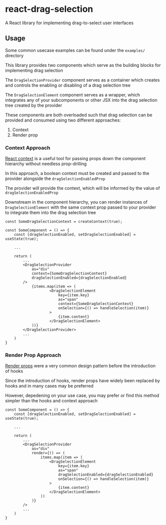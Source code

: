# react-drag-selection

A React library for implementing drag-to-select user interfaces

## Usage

Some common usecase examples can be found under the `examples/` directory

This library provides two components which serve as the building blocks for implementing drag selection

The `DragSelectionProvider` component serves as a container which creates and controls the enabling or disabling of a drag selection tree

The `DragSelectionElement` component serves as a wrapper, which integrates any of your subcomponents or other JSX into the drag selection tree created by the provider

These components are both overloaded such that drag selection can be provided and consumed using two different approaches:

1. Context
2. Render prop

### Context Approach

[React context](https://reactjs.org/docs/context.html) is a useful tool for passing props down the component hierarchy without needless prop-drilling

In this approach, a boolean context must be created and passed to the provider alongside the `dragSelectionEnabledProp`

The provider will provide the context, which will be informed by the value of `dragSelectionEnabledProp`

Downstream in the component hierarchy, you can render instances of `DragSelectionElement` with the same context prop passed to your provider to integrate them into the drag selection tree

```tsx
const SomeDragSelectionContext = createContext(true);

const SomeComponent = () => {
    const [dragSelectionEnabled, setDragSelectionEnabled] = useState(true);

    ...

    return (
        ...
        <DragSelectionProvider
            as="div"
            context={SomeDragSelectionContest}
            dragSelectionEnabled={dragSelectionEnabled}
        />
            {items.map(item => (
                    <DragSelectionElement
                        key={item.key}
                        as="span"
                        context={SomeDragSelectionContext}
                        onSelection={() => handleSelection(item)}
                    >
                        {item.content}
                    </DragSelectionElement>
            ))}
        </DragSelectionProvider>
        ...
    )
}
```

### Render Prop Approach

[Render props](https://reactjs.org/docs/render-props.html) were a very common design pattern before the introduction of hooks

Since the introduction of hooks, render props have widely been replaced by hooks and in many cases may be preferred

However, depedening on your use case, you may prefer or find this method simpler than the hooks and context approach

```tsx
const SomeComponent = () => {
    const [dragSelectionEnabled, setDragSelectionEnabled] = useState(true);

    ...

    return (
        ...
        <DragSelectionProvider
            as="div"
            render={() => (
                items.map(item => (
                    <DragSelectionElement
                        key={item.key}
                        as="span"
                        dragSelectionEnabled={dragSelectionEnabled}
                        onSelection={() => handleSelection(item)}
                    >
                        {item.content}
                    </DragSelectionElement>
                ))
            )}
        />
        ...
    )
}
```
